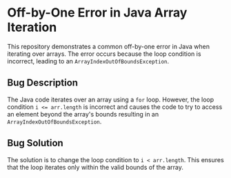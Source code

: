# Off-by-One Error in Java Array Iteration

This repository demonstrates a common off-by-one error in Java when iterating over arrays. The error occurs because the loop condition is incorrect, leading to an `ArrayIndexOutOfBoundsException`.

## Bug Description

The Java code iterates over an array using a `for` loop. However, the loop condition `i <= arr.length` is incorrect and causes the code to try to access an element beyond the array's bounds resulting in an `ArrayIndexOutOfBoundsException`.

## Bug Solution

The solution is to change the loop condition to `i < arr.length`. This ensures that the loop iterates only within the valid bounds of the array.
